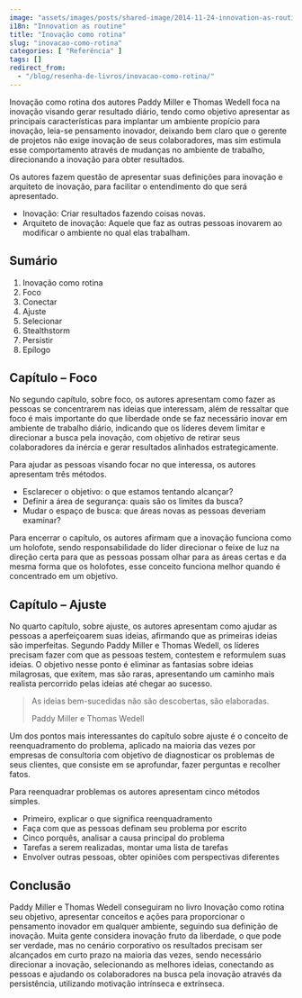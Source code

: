 ```yaml
---
image: "assets/images/posts/shared-image/2014-11-24-innovation-as-routine.jpg"
i18n: "Innovation as routine"
title: "Inovação como rotina"
slug: "inovacao-como-rotina"
categories: [ "Referência" ]
tags: []
redirect_from:
  - "/blog/resenha-de-livros/inovacao-como-rotina/"
---
```

Inovação como rotina dos autores Paddy Miller e Thomas Wedell foca na inovação visando gerar resultado diário, tendo como objetivo apresentar as principais características para implantar um ambiente propício para inovação, leia-se pensamento inovador, deixando bem claro que o gerente de projetos não exige inovação de seus colaboradores, mas sim estimula esse comportamento através de mudanças no ambiente de trabalho, direcionando a inovação para obter resultados.

Os autores fazem questão de apresentar suas definições para inovação e arquiteto de inovação, para facilitar o entendimento do que será apresentado.

- Inovação: Criar resultados fazendo coisas novas.
- Arquiteto de inovação: Aquele que faz as outras pessoas inovarem ao modificar o ambiente no qual elas trabalham.

## Sumário

1. Inovação como rotina
2. Foco
3. Conectar
4. Ajuste
5. Selecionar
6. Stealthstorm
7. Persistir
8. Epílogo

## Capítulo – Foco

No segundo capítulo, sobre foco, os autores apresentam como fazer as pessoas se concentrarem nas ideias que interessam, além de ressaltar que foco é mais importante do que liberdade onde se faz necessário inovar em ambiente de trabalho diário, indicando que os líderes devem limitar e direcionar a busca pela inovação, com objetivo de retirar seus colaboradores da inércia e gerar resultados alinhados estrategicamente.

Para ajudar as pessoas visando focar no que interessa, os autores apresentam três métodos.

- Esclarecer o objetivo: o que estamos tentando alcançar?
- Definir a área de segurança: quais são os limites da busca?
- Mudar o espaço de busca: que áreas novas as pessoas deveriam examinar?

Para encerrar o capítulo, os autores afirmam que a inovação funciona como um holofote, sendo responsabilidade do líder direcionar o feixe de luz na direção certa para que as pessoas possam olhar para as áreas certas e da mesma forma que os holofotes, esse conceito funciona melhor quando é concentrado em um objetivo.

## Capítulo – Ajuste

No quarto capítulo, sobre ajuste, os autores apresentam como ajudar as pessoas a aperfeiçoarem suas ideias, afirmando que as primeiras ideias são imperfeitas. Segundo Paddy Miller e Thomas Wedell, os líderes precisam fazer com que as pessoas testem, contestem e reformulem suas ideias. O objetivo nesse ponto é eliminar as fantasias sobre ideias milagrosas, que exitem, mas são raras, apresentando um caminho mais realista percorrido pelas ideias até chegar ao sucesso.

<blockquote class="blockquote">
  <p class="mb-2 text-right">As ideias bem-sucedidas não são descobertas, são elaboradas.</p>
  <p class="blockquote-footer text-right">Paddy Miller e Thomas Wedell</p>
</blockquote>

Um dos pontos mais interessantes do capítulo sobre ajuste é o conceito de reenquadramento do problema, aplicado na maioria das vezes por empresas de consultoria com objetivo de diagnosticar os problemas de seus clientes, que consiste em se aprofundar, fazer perguntas e recolher fatos.

Para reenquadrar problemas os autores apresentam cinco métodos simples.

- Primeiro, explicar o que significa reenquadramento
- Faça com que as pessoas definam seu problema por escrito
- Cinco porquês, analisar a causa principal do problema
- Tarefas a serem realizadas, montar uma lista de tarefas
- Envolver outras pessoas, obter opiniões com perspectivas diferentes

## Conclusão

Paddy Miller e Thomas Wedell conseguiram no livro Inovação como rotina seu objetivo, apresentar conceitos e ações para proporcionar o pensamento inovador em qualquer ambiente, seguindo sua definição de inovação. Muita gente considera inovação fruto da liberdade, o que pode ser verdade, mas no cenário corporativo os resultados precisam ser alcançados em curto prazo na maioria das vezes, sendo necessário direcionar a inovação, selecionando as melhores ideias, conectando as pessoas e ajudando os colaboradores na busca pela inovação através da persistência, utilizando motivação intrínseca e extrínseca.